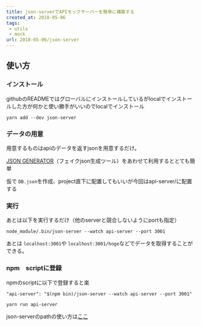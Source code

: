 ```yaml
---
title: json-serverでAPIモックサーバーを簡単に構築する
created_at: 2018-05-06
tags:
 - utils
 - mock
url: 2018-05-06/json-server
---
```


## 使い方

### インストール
githubのREADMEではグローバルにインストールしているがlocalでインストールした方が何かと使い勝手がいいのでlocalでインストール

```
yarn add --dev json-server
```

### データの用意
用意するものはapiのデータを返すjsonを用意するだけ。

[JSON GENERATOR](https://www.json-generator.com/)（フェイクjson生成ツール）をあわせて利用するととても簡単

仮で `DB.json`を作成、project直下に配置してもいいが今回はapi-server/に配置する

### 実行
あとは以下を実行するだけ（他のserverと競合しないようにportも指定）

```
node_module/.bin/json-server --watch api-server --port 3001
```

あとは `localhost:3001`や `localhost:3001/hoge`などでデータを取得することができる。

### npm　scriptに登録
npmのscriptに以下で登録すると楽

```
"api-server": "$(npm bin)/json-server --watch api-server --port 3001"
```

```
yarn run api-server
```

json-serverのpathの使い方は[ここ](https://github.com/typicode/json-server#routes)
